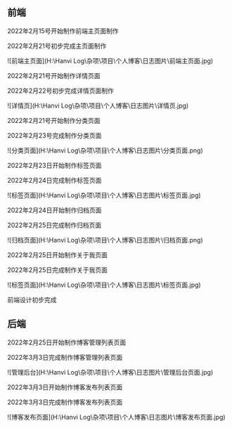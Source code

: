 ## 前端

2022年2月15号开始制作前端主页面制作



2022年2月21号初步完成主页面制作

![前端主页面](H:\Hanvi Log\杂项\项目\个人博客\日志图片\前端主页面.jpg)



2022年2月21号开始制作详情页面





2022年2月22号初步完成详情页面制作

![详情页](H:\Hanvi Log\杂项\项目\个人博客\日志图片\详情页.jpg)



2022年2月21号开始制作分类页面



2022年2月23号完成制作分类页面

![分类页面](H:\Hanvi Log\杂项\项目\个人博客\日志图片\分类页面.png)



2022年2月23日开始制作标签页面



2022年2月24日完成制作标签页面

![标签页面](H:\Hanvi Log\杂项\项目\个人博客\日志图片\标签页面.jpg)



2022年2月24日开始制作归档页面



2022年2月25日完成制作归档页面

![归档页面](H:\Hanvi Log\杂项\项目\个人博客\日志图片\归档页面.png)





2022年2月25日开始制作关于我页面





2022年2月25日完成制作关于我页面

![标签页面](H:\Hanvi Log\杂项\项目\个人博客\日志图片\标签页面.jpg)



前端设计初步完成





## 后端

2022年2月25日开始制作博客管理列表页面



2022年3月3日完成制作博客管理列表页面

![管理后台](H:\Hanvi Log\杂项\项目\个人博客\日志图片\管理后台页面.jpg)



2022年3月3日开始制作博客发布列表页面



2022年3月3日完成制作博客发布列表页面

![博客发布页面](H:\Hanvi Log\杂项\项目\个人博客\日志图片\博客发布页面.jpg)







